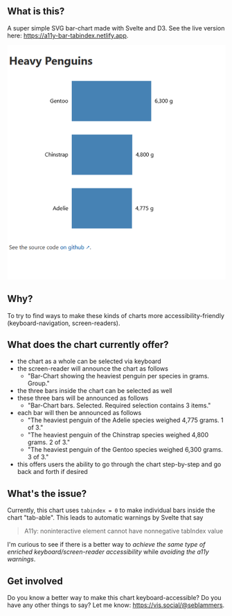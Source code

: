 ## What is this?
A super simple SVG bar-chart made with Svelte and D3. See the live version here: https://a11y-bar-tabindex.netlify.app.

![screenshot of the bar-chart](public/screenshot.png)

## Why?
To try to find ways to make these kinds of charts more accessibility-friendly (keyboard-navigation, screen-readers).

## What does the chart currently offer?
- the chart as a whole can be selected via keyboard 
- the screen-reader will announce the chart as follows
  - "Bar-Chart showing the heaviest penguin per species in grams. Group."
- the three bars inside the chart can be selected as well 
- these three bars will be announced as follows
  - "Bar-Chart bars. Selected. Required selection contains 3 items."
- each bar will then be announced as follows
  - "The heaviest penguin of the Adelie species weighed 4,775 grams. 1 of 3."
  - "The heaviest penguin of the Chinstrap species weighed 4,800 grams. 2 of 3."
  - "The heaviest penguin of the Gentoo species weighed 6,300 grams. 3 of 3."
- this offers users the ability to go through the chart step-by-step and go back and forth if desired
## What's the issue?
Currently, this chart uses `tabindex = 0` to make individual bars inside the chart "tab-able". This leads to automatic warnings by Svelte that say

> A11y: noninteractive element cannot have nonnegative tabIndex value 

I'm curious to see if there is a better way to *achieve the same type of enriched keyboard/screen-reader accessibility* while *avoiding the a11y warnings*.

## Get involved
Do you know a better way to make this chart keyboard-accessible? 
Do you have any other things to say? Let me know: https://vis.social/@seblammers.